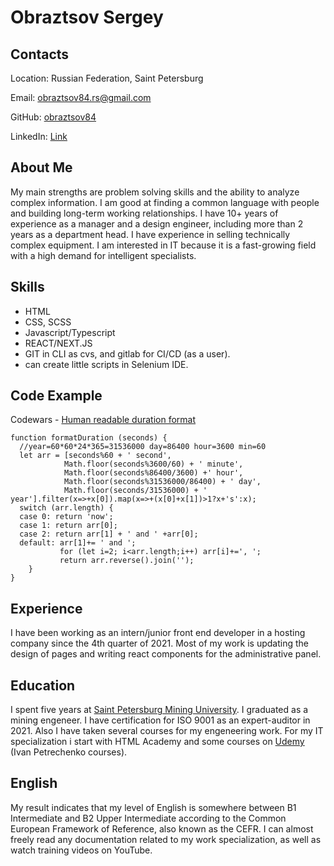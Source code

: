 # Obraztsov Sergey

## Contacts

Location: Russian Federation, Saint Petersburg

Email: <obraztsov84.rs@gmail.com>

GitHub: [obraztsov84](https://www.codewars.com/users/obraztsov84/)

LinkedIn: [Link](https://www.linkedin.com/in/sergei-obraztsov-1483a3227/)

## About Me

My main strengths are problem solving skills and the ability to analyze complex information. I am good at finding a common language with people and building long-term working relationships. 
I have 10+ years of experience as a manager and a design engineer, including more than 2 years as a department head. I have experience in selling technically complex equipment.
I am interested in IT because it is a fast-growing field with a high demand for intelligent specialists.

## Skills

* HTML
* CSS, SCSS
* Javascript/Typescript
* REACT/NEXT.JS
* GIT in CLI as cvs, and gitlab for CI/CD (as a user).
* can create little scripts in Selenium IDE.

## Code Example

Codewars - [Human readable duration format](https://www.codewars.com/kata/52742f58faf5485cae000b9a)
```
function formatDuration (seconds) {
  //year=60*60*24*365=31536000 day=86400 hour=3600 min=60
  let arr = [seconds%60 + ' second',
            Math.floor(seconds%3600/60) + ' minute',
            Math.floor(seconds%86400/3600) +' hour',
            Math.floor(seconds%31536000/86400) + ' day',
            Math.floor(seconds/31536000) + ' year'].filter(x=>+x[0]).map(x=>+(x[0]+x[1])>1?x+'s':x);
  switch (arr.length) {      
  case 0: return 'now'; 
  case 1: return arr[0];
  case 2: return arr[1] + ' and ' +arr[0];
  default: arr[1]+= ' and ';
           for (let i=2; i<arr.length;i++) arr[i]+=', ';
           return arr.reverse().join('');
    }
}
```

## Experience

I have been working as an intern/junior front end developer in a hosting company since the 4th quarter of 2021.
Most of my work is updating the design of pages and writing react components for the administrative panel.


## Education

I spent five years at [Saint Petersburg Mining University](http://en.spmi.ru/). I graduated as a mining engeneer. 
I have certification for ISO 9001 as an expert-auditor in 2021. Also I have taken several courses for my engeneering work.
For my IT specialization i start with HTML Academy and some courses on [Udemy](Udemy.com) (Ivan Petrechenko courses). 

## English

My result indicates that my level of English is somewhere between B1 Intermediate and B2 Upper Intermediate according to the Common European Framework of Reference, also known as the CEFR. I can almost freely read any documentation related to my work specialization, as well as watch training videos on YouTube. 